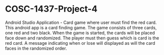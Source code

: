 # COSC-1437-Project-4
Android Studio Application - Card game where user must find the red card.
This android app is a card finding game. The game consists of three cards, one red and two black.
When the game is started, the cards will be placed face down and randomized. The player must then
guess which is card is the red card. A message indicating when or lose will displayed as will the
card faces in the randomized order.
